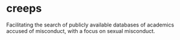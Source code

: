 # creeps
Facilitating the search of publicly available databases of academics accused of misconduct, with a focus on sexual misconduct.
